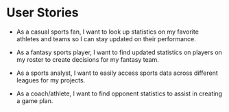 # User Stories

- As a casual sports fan, I want to look up statistics on my favorite athletes and teams so I can stay updated on their performance.  

- As a fantasy sports player, I want to find updated statistics on players on my roster to create decisions for my fantasy team.  

- As a sports analyst, I want to easily access sports data across different leagues for my projects.  

- As a coach/athlete, I want to find opponent statistics to assist in creating a game plan.  
